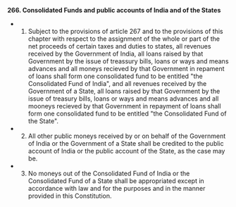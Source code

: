 **266. Consolidated Funds and public accounts of India and of the States**
- 1. Subject to the provisions of article 267 and to the provisions of this chapter with respect to the assignment of the whole or part of the net proceeds of certain taxes and duties to states, all revenues received by the Government of India, all loans raised by that Government by the issue of treassury bills, loans or ways and means advances and all moneys recieved by that Government in repament of loans shall form one consolidated fund to be entitled "the Consolidated Fund of India", and all revenues received by the Government of a State, all loans raised by that Government by the issue of treasury bills, loans or ways and means advances and all mooneys recieved by that Government in repayment of loans shall form one consolidated fund to be entitled "the Consolidated Fund of the State".
- 2. All other public moneys received by or on behalf of the Government of India or the Government of a State shall be credited to the public account of India or the public account of the State, as the case may be.
- 3. No moneys out of the Consolidated Fund of India or the Consolidated Fund of a State shall be appropriated except in accordance with law and for the purposes and in the manner provided in this Constitution.